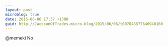 ```yaml
---
layout: post
microblog: true
date: 2015-06-06 17:37 +1300
guid: http://JacksonOfTrades.micro.blog/2015/06/06/t607043577646940160.html
---
```

@memeki No
